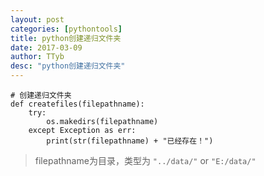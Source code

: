 ```yaml
---
layout: post
categories: [pythontools]
title: python创建递归文件夹
date: 2017-03-09
author: TTyb
desc: "python创建递归文件夹"
---
```


```
# 创建递归文件夹
def createfiles(filepathname):
    try:
        os.makedirs(filepathname)
    except Exception as err:
        print(str(filepathname) + "已经存在！")
```

> filepathname为目录，类型为 ` "../data/" ` or ` "E:/data/" `